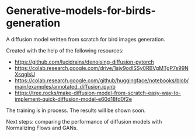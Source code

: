# Generative-models-for-birds-generation
A diffusion model written from scratch for bird images generation.

Created with the help of the following resources:
- https://github.com/lucidrains/denoising-diffusion-pytorch
- https://colab.research.google.com/drive/1sjy9odlSSy0RBVgMTgP7s99NXsqglsU
- https://colab.research.google.com/github/huggingface/notebooks/blob/main/examples/annotated_diffusion.ipynb
- https://tree.rocks/make-diffusion-model-from-scratch-easy-way-to-implement-quick-diffusion-model-e60d18fd0f2e

The training is in process. The results will be shown soon.

Next steps: comparing the performance of diffusion models with Normalizing Flows and GANs. 
